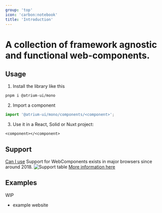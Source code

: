 ```yaml
---
group: 'top'
icon: 'carbon:notebook'
title: 'Introduction'
---
```


# A collection of framework agnostic and functional web-components.

## Usage

1. Install the library like this
```bash
pnpm i @atrium-ui/mono
```

2. Import a component
```typescript
import '@atrium-ui/mono/components/<component>';
```

3. Use it in a React, Solid or Nuxt project:
```tsx
<component></<component>
```


## Support

[Can I use](https://caniuse.com/mdn-api_window_customelements)
Support for WebComponents exists in major browsers since around 2018.
![Support table](./images/support.jpg)
[More information here](https://www.webcomponents.org/)


## Examples

WIP

- example website
